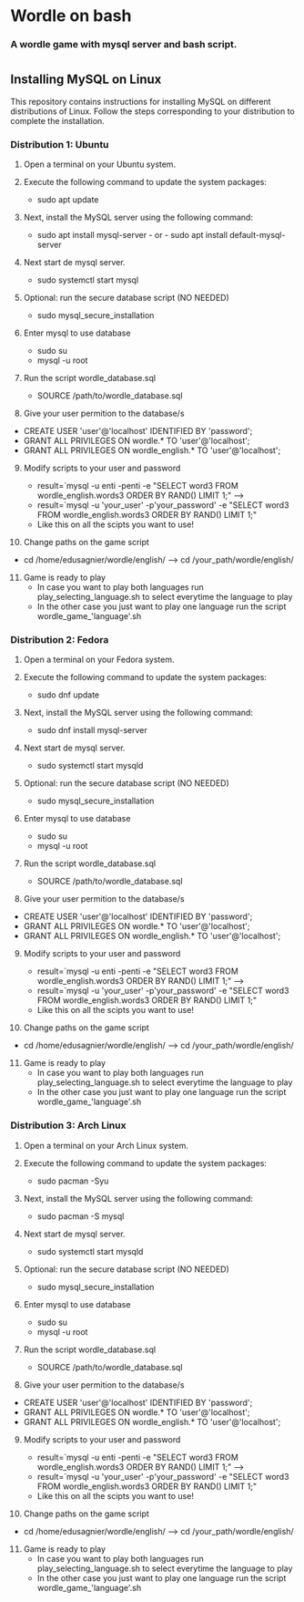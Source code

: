 # Wordle on bash
### A wordle game with mysql server and bash script.
#
#

## Installing MySQL on Linux

This repository contains instructions for installing MySQL on different distributions of Linux. Follow the steps corresponding to your distribution to complete the installation.

### Distribution 1: Ubuntu

1. Open a terminal on your Ubuntu system.
2. Execute the following command to update the system packages:
   - sudo apt update

3. Next, install the MySQL server using the following command:
   - sudo apt install mysql-server - or - sudo apt install default-mysql-server

4. Next start de mysql server.
   - sudo systemctl start mysql

5. Optional: run the secure database script (NO NEEDED)
   - sudo mysql_secure_installation

6. Enter mysql to use database
   - sudo su
   - mysql -u root

7. Run the script wordle_database.sql
   - SOURCE /path/to/wordle_database.sql
   
8. Give your user permition to the database/s
  - CREATE USER 'user'@'localhost' IDENTIFIED BY 'password';
  - GRANT ALL PRIVILEGES ON wordle.* TO 'user'@'localhost';
  - GRANT ALL PRIVILEGES ON wordle_english.* TO 'user'@'localhost';

9. Modify scripts to your user and password
   - result=`mysql -u enti -penti -e "SELECT word3 FROM wordle_english.words3 ORDER BY RAND() LIMIT 1;" -->
   - result=`mysql -u 'your_user' -p'your_password' -e "SELECT word3 FROM wordle_english.words3 ORDER BY RAND() LIMIT 1;"
   - Like this on all the scipts you want to use!

10. Change paths on the game script
   - cd /home/edusagnier/wordle/english/ --> cd /your_path/wordle/english/

11. Game is ready to play
    - In case you want to play both languages run play_selecting_language.sh to select everytime the language to play
    - In the other case you just want to play one language run the script wordle_game_'language'.sh


### Distribution 2: Fedora

1. Open a terminal on your Fedora system.
2. Execute the following command to update the system packages:
   - sudo dnf update

3. Next, install the MySQL server using the following command:
   - sudo dnf install mysql-server

4. Next start de mysql server.
   - sudo systemctl start mysqld

5. Optional: run the secure database script (NO NEEDED)
   - sudo mysql_secure_installation

6. Enter mysql to use database
   - sudo su
   - mysql -u root

7. Run the script wordle_database.sql
   - SOURCE /path/to/wordle_database.sql

8. Give your user permition to the database/s
  - CREATE USER 'user'@'localhost' IDENTIFIED BY 'password';
  - GRANT ALL PRIVILEGES ON wordle.* TO 'user'@'localhost';
  - GRANT ALL PRIVILEGES ON wordle_english.* TO 'user'@'localhost';

9. Modify scripts to your user and password
   - result=`mysql -u enti -penti -e "SELECT word3 FROM wordle_english.words3 ORDER BY RAND() LIMIT 1;" -->
   - result=`mysql -u 'your_user' -p'your_password' -e "SELECT word3 FROM wordle_english.words3 ORDER BY RAND() LIMIT 1;"
   - Like this on all the scipts you want to use!

10. Change paths on the game script
   - cd /home/edusagnier/wordle/english/ --> cd /your_path/wordle/english/

11. Game is ready to play
    - In case you want to play both languages run play_selecting_language.sh to select everytime the language to play
    - In the other case you just want to play one language run the script wordle_game_'language'.sh

### Distribution 3: Arch Linux

1. Open a terminal on your Arch Linux system.
2. Execute the following command to update the system packages:
   - sudo pacman -Syu

3. Next, install the MySQL server using the following command:
   - sudo pacman -S mysql

4. Next start de mysql server.
   - sudo systemctl start mysqld

5. Optional: run the secure database script (NO NEEDED)
   - sudo mysql_secure_installation

6. Enter mysql to use database
   - sudo su
   - mysql -u root

7. Run the script wordle_database.sql
   - SOURCE /path/to/wordle_database.sql

8. Give your user permition to the database/s
  - CREATE USER 'user'@'localhost' IDENTIFIED BY 'password';
  - GRANT ALL PRIVILEGES ON wordle.* TO 'user'@'localhost';
  - GRANT ALL PRIVILEGES ON wordle_english.* TO 'user'@'localhost';

9. Modify scripts to your user and password
   - result=`mysql -u enti -penti -e "SELECT word3 FROM wordle_english.words3 ORDER BY RAND() LIMIT 1;" -->
   - result=`mysql -u 'your_user' -p'your_password' -e "SELECT word3 FROM wordle_english.words3 ORDER BY RAND() LIMIT 1;"
   - Like this on all the scipts you want to use!

10. Change paths on the game script
   - cd /home/edusagnier/wordle/english/ --> cd /your_path/wordle/english/

11. Game is ready to play
    - In case you want to play both languages run play_selecting_language.sh to select everytime the language to play
    - In the other case you just want to play one language run the script wordle_game_'language'.sh
